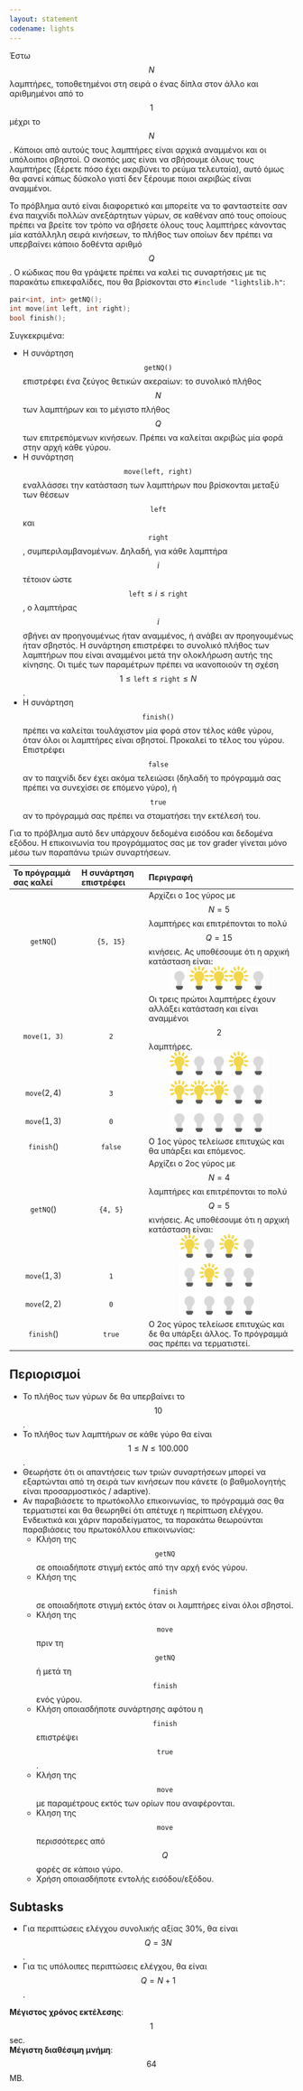 ```yaml
---
layout: statement
codename: lights
---
```


Έστω $$N$$ λαμπτήρες, τοποθετημένοι στη σειρά ο ένας δίπλα στον άλλο και αριθμημένοι από το $$1$$ μέχρι το $$N$$. Κάποιοι από αυτούς τους λαμπτήρες είναι αρχικά αναμμένοι και οι υπόλοιποι σβηστοί. Ο σκοπός μας είναι να σβήσουμε όλους τους λαμπτήρες (ξέρετε πόσο έχει ακριβύνει το ρεύμα τελευταία), αυτό όμως θα φανεί κάπως δύσκολο γιατί δεν ξέρουμε ποιοι ακριβώς είναι αναμμένοι.

Το πρόβλημα αυτό είναι διαφορετικό και μπορείτε να το φανταστείτε σαν ένα παιχνίδι πολλών ανεξάρτητων γύρων, σε καθέναν από τους οποίους πρέπει να βρείτε τον τρόπο να σβήσετε όλους τους λαμπτήρες κάνοντας μία κατάλληλη σειρά κινήσεων, το πλήθος των οποίων δεν πρέπει να υπερβαίνει κάποιο δοθέντα αριθμό $$Q$$. Ο κώδικας που θα γράψετε πρέπει να καλεί τις συναρτήσεις με τις παρακάτω επικεφαλίδες, που θα βρίσκονται στο ``#include "lightslib.h"``:

```c++
pair<int, int> getNQ();
int move(int left, int right);
bool finish();
```

Συγκεκριμένα:
 - Η συνάρτηση $$\texttt{getNQ()}$$ επιστρέφει ένα ζεύγος θετικών ακεραίων: το συνολικό πλήθος $$N$$ των λαμπτήρων και το μέγιστο πλήθος $$Q$$ των επιτρεπόμενων <!-- Διόρθωση του: επιτρεπόμενο --> κινήσεων. Πρέπει να <!-- Διόρθωση: δεν υπήρχε το να --> καλείται ακριβώς μία φορά στην αρχή κάθε γύρου.
 - Η συνάρτηση $$\texttt{move(left, right)}$$ εναλλάσσει την κατάσταση των λαμπτήρων που βρίσκονται μεταξύ των θέσεων $$\texttt{left}$$ και $$\texttt{right}$$, συμπεριλαμβανομένων. Δηλαδή, για κάθε λαμπτήρα $$i$$ τέτοιον ώστε $$\texttt{left} \leq i \leq \texttt{right}$$, ο λαμπτήρας $$i$$ σβήνει αν προηγουμένως ήταν αναμμένος, ή ανάβει αν προηγουμένως ήταν σβηστός. Η συνάρτηση επιστρέφει το συνολικό πλήθος των λαμπτήρων που είναι αναμμένοι μετά την ολοκλήρωση αυτής της κίνησης. Οι τιμές των παραμέτρων πρέπει να ικανοποιούν τη σχέση $$1 \leq \texttt{left} \leq \texttt{right} \leq N$$. 
 - Η συνάρτηση $$\texttt{finish()}$$ πρέπει να καλείται τουλάχιστον μία φορά στον τέλος κάθε γύρου, όταν όλοι οι λαμπτήρες είναι σβηστοί. Προκαλεί το τέλος του γύρου. Επιστρέφει $$\texttt{false}$$ αν το παιχνίδι δεν έχει ακόμα τελειώσει (δηλαδή το πρόγραμμά σας πρέπει να συνεχίσει σε επόμενο γύρο), ή $$\texttt{true}$$ αν το πρόγραμμά σας πρέπει να σταματήσει την εκτέλεσή του.

Για το πρόβλημα αυτό δεν υπάρχουν δεδομένα εισόδου και δεδομένα εξόδου. Η επικοινωνία του προγράμματος σας με τον grader γίνεται μόνο μέσω των παραπάνω τριών συναρτήσεων.

| Το πρόγραμμά σας καλεί | Η συνάρτηση επιστρέφει | Περιγραφή |
| :--- | :--- | :--- |
| $$\texttt{getNQ}()$$ | $$\texttt{\{5, 15\}}$$ | Αρχίζει ο 1ος γύρος με $$N = 5$$ λαμπτήρες και επιτρέπονται το πολύ $$Q = 15$$ κινήσεις. Ας υποθέσουμε ότι η αρχική κατάσταση είναι:<br><center><img width="35px" src="/assets/34-camp-lights-lightbulb-off.svg"/><img width="35px" src="/assets/34-camp-lights-lightbulb-on.svg"/><img width="35px" src="/assets/34-camp-lights-lightbulb-on.svg"/><img width="35px" src="/assets/34-camp-lights-lightbulb-on.svg"/><img width="35px" src="/assets/34-camp-lights-lightbulb-off.svg"/><center> |
| $$\texttt{move(1, 3)}$$ | $$\texttt{2}$$ | Οι τρεις πρώτοι λαμπτήρες έχουν αλλάξει κατάσταση και είναι αναμμένοι $$2$$ λαμπτήρες.<br><center><img width="35px" src="/assets/34-camp-lights-lightbulb-on.svg"/><img width="35px" src="/assets/34-camp-lights-lightbulb-off.svg"/><img width="35px" src="/assets/34-camp-lights-lightbulb-off.svg"/><img width="35px" src="/assets/34-camp-lights-lightbulb-on.svg"/><img width="35px" src="/assets/34-camp-lights-lightbulb-off.svg"/><center> |
| $$\texttt{move}(2,4)$$ | $$\texttt{3}$$ | <center><img width="35px" src="/assets/34-camp-lights-lightbulb-on.svg"/><img width="35px" src="/assets/34-camp-lights-lightbulb-on.svg"/><img width="35px" src="/assets/34-camp-lights-lightbulb-on.svg"/><img width="35px" src="/assets/34-camp-lights-lightbulb-off.svg"/><img width="35px" src="/assets/34-camp-lights-lightbulb-off.svg"/><center> |
| $$\texttt{move}(1,3)$$ | $$\texttt{0}$$ | <center><img width="35px" src="/assets/34-camp-lights-lightbulb-off.svg"/><img width="35px" src="/assets/34-camp-lights-lightbulb-off.svg"/><img width="35px" src="/assets/34-camp-lights-lightbulb-off.svg"/><img width="35px" src="/assets/34-camp-lights-lightbulb-off.svg"/><img width="35px" src="/assets/34-camp-lights-lightbulb-off.svg"/><center> |
| $$\texttt{finish}()$$ | $$\texttt{false}$$ | Ο 1ος γύρος τελείωσε επιτυχώς και θα υπάρξει και επόμενος. |
| $$\texttt{getNQ}()$$ | $$\texttt{\{4, 5\}}$$ | Αρχίζει ο 2ος γύρος με $$N = 4$$ λαμπτήρες και επιτρέπονται το πολύ $$Q=5$$ κινήσεις. Ας υποθέσουμε ότι η αρχική κατάσταση είναι: <center><img width="35px" src="/assets/34-camp-lights-lightbulb-on.svg"/><img width="35px" src="/assets/34-camp-lights-lightbulb-off.svg"/><img width="35px" src="/assets/34-camp-lights-lightbulb-on.svg"/><img width="35px" src="/assets/34-camp-lights-lightbulb-off.svg"/><center>|
| $$\texttt{move}(1, 3)$$ | $$\texttt{1}$$ |  <center><img width="35px" src="/assets/34-camp-lights-lightbulb-off.svg"/><img width="35px" src="/assets/34-camp-lights-lightbulb-on.svg"/><img width="35px" src="/assets/34-camp-lights-lightbulb-off.svg"/><img width="35px" src="/assets/34-camp-lights-lightbulb-off.svg"/><center>|
| $$\texttt{move}(2, 2)$$ | $$\texttt{0}$$ |  <center><img width="35px" src="/assets/34-camp-lights-lightbulb-off.svg"/><img width="35px" src="/assets/34-camp-lights-lightbulb-off.svg"/><img width="35px" src="/assets/34-camp-lights-lightbulb-off.svg"/><img width="35px" src="/assets/34-camp-lights-lightbulb-off.svg"/><center>|
| $$\texttt{finish}()$$ | $$\texttt{true}$$ | Ο 2ος γύρος τελείωσε επιτυχώς και δε θα υπάρξει άλλος. Το πρόγραμμά σας πρέπει να τερματιστεί. |

## Περιορισμοί 

 - Το πλήθος των γύρων δε θα υπερβαίνει το $$10$$.
 - Το πλήθος των λαμπτήρων σε κάθε γύρο θα είναι $$1 \leq N \leq 100.000$$.
 - Θεωρήστε ότι οι απαντήσεις των τριών συναρτήσεων μπορεί να εξαρτώνται από τη σειρά των κινήσεων που κάνετε (ο βαθμολογητής είναι προσαρμοστικός / adaptive).
 - Αν παραβιάσετε το πρωτόκολλο επικοινωνίας, το πρόγραμμά σας θα τερματιστεί και θα θεωρηθεί ότι απέτυχε η περίπτωση ελέγχου. Ενδεικτικά και χάριν παραδείγματος, τα παρακάτω θεωρούνται παραβιάσεις του πρωτοκόλλου επικοινωνίας:
   - Κλήση της $$\texttt{getNQ}$$ σε οποιαδήποτε στιγμή εκτός από την αρχή ενός γύρου.
   - Κλήση της $$\texttt{finish}$$ σε οποιαδήποτε στιγμή εκτός όταν οι λαμπτήρες είναι όλοι σβηστοί.
   - Κλήση της $$\texttt{move}$$ πριν τη $$\texttt{getNQ}$$ ή μετά τη $$\texttt{finish}$$ ενός γύρου.
   - Κλήση οποιασδήποτε συνάρτησης αφότου η $$\texttt{finish}$$ επιστρέψει $$\texttt{true}$$.
   - Κλήση της $$\texttt{move}$$ με παραμέτρους εκτός των ορίων που αναφέρονται.
   - Κληση της $$\texttt{move}$$ περισσότερες από $$Q$$ φορές σε κάποιο γύρο.
   - Χρήση οποιασδήποτε εντολής εισόδου/εξόδου.

## Subtasks
 - Για περιπτώσεις ελέγχου συνολικής αξίας 30%, θα είναι $$Q = 3N$$.
 - Για τις υπόλοιπες περιπτώσεις ελέγχου, θα είναι $$Q = N + 1$$.

**Μέγιστος χρόνος εκτέλεσης**: $$1$$ sec.<br>
**Μέγιστη διαθέσιμη μνήμη**: $$64$$ MB.
